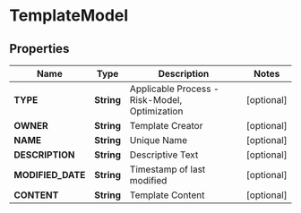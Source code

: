
# TemplateModel

## Properties
Name | Type | Description | Notes
------------ | ------------- | ------------- | -------------
**TYPE** | **String** | Applicable Process - Risk-Model, Optimization |  [optional]
**OWNER** | **String** | Template Creator |  [optional]
**NAME** | **String** | Unique Name |  [optional]
**DESCRIPTION** | **String** | Descriptive Text |  [optional]
**MODIFIED_DATE** | **String** | Timestamp of last modified |  [optional]
**CONTENT** | **String** | Template Content |  [optional]



